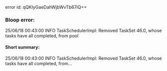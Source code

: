 error id: qQKIyGaeDahWjbWvTb67iQ==
### Bloop error:

25/06/18 00:43:00 INFO TaskSchedulerImpl: Removed TaskSet 46.0, whose tasks have all completed, from pool
#### Short summary: 

25/06/18 00:43:00 INFO TaskSchedulerImpl: Removed TaskSet 46.0, whose tasks have all completed, from...